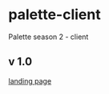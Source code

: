 # palette-client

Palette season 2 - client

## v 1.0

[landing page](https://kangjunewoo.github.io)
